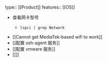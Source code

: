 type:: [[Product]]
features:: [[OS]]

- 查看网卡型号
	- ```shell
	  lspci | grep Network
	  ```
- [[Cannot get MediaTek-based wifi to work]]
- [[配置 ssh-agent 服务]]
- [[配置 vmware 服务]]
- [[]]